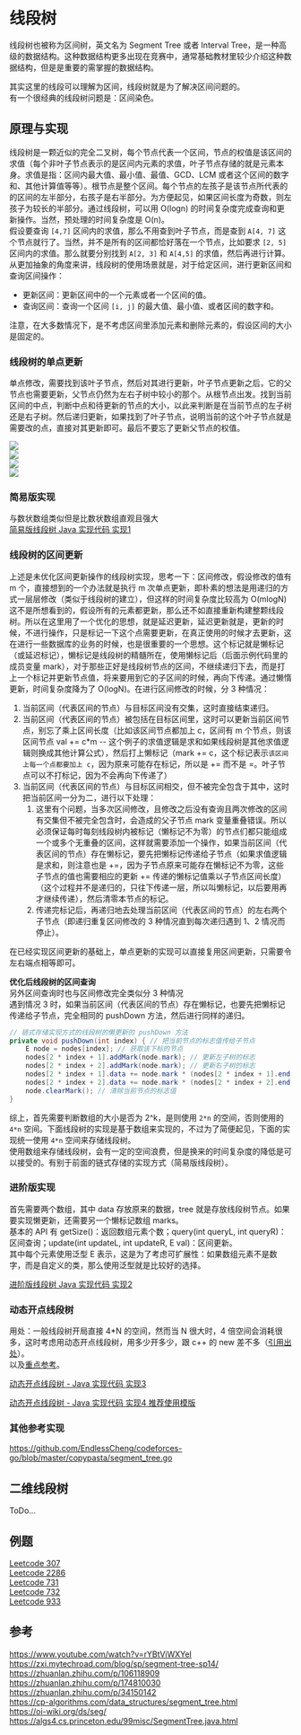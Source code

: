 # 线段树

线段树也被称为区间树，英文名为 Segment Tree 或者 Interval Tree，是一种高级的数据结构。这种数据结构更多出现在竞赛中，通常基础教材里较少介绍这种数据结构，但是是重要的需掌握的数据结构。  
  
其实这里的线段可以理解为区间，线段树就是为了解决区间问题的。  
有一个很经典的线段树问题是：区间染色。  
  
## 原理与实现
线段树是一颗近似的完全二叉树，每个节点代表一个区间，节点的权值是该区间的求值（每个非叶子节点表示的是区间内元素的求值，叶子节点存储的就是元素本身。求值是指：区间内最大值、最小值、最值、GCD、LCM 或者这个区间的数字和、其他计算值等等）。根节点是整个区间。每个节点的左孩子是该节点所代表的的区间的左半部分，右孩子是右半部分。为方便起见，如果区间长度为奇数，则左孩子为较长的半部分。通过线段树，可以用 O(logn) 的时间复杂度完成查询和更新操作。当然，预处理的时间复杂度是 O(n)。  
假设要查询 `[4,7]` 区间内的求值，那么不用查到叶子节点，而是查到 `A[4, 7]` 这个节点就行了。当然，并不是所有的区间都恰好落在一个节点，比如要求 `[2, 5]` 区间内的求值。那么就要分别找到 `A[2, 3]` 和 `A[4,5]` 的求值，然后再进行计算。  
从更加抽象的角度来讲，线段树的使用场景就是，对于给定区间，进行更新区间和查询区间操作：  
* 更新区间：更新区间中的一个元素或者一个区间的值。
* 查询区间：查询一个区间 `[i, j]` 的最大值、最小值、或者区间的数字和。

注意，在大多数情况下，是不考虑区间里添加元素和删除元素的，假设区间的大小是固定的。  
  
### 线段树的单点更新
单点修改，需要找到该叶子节点，然后对其进行更新，叶子节点更新之后，它的父节点也需要更新，父节点仍然为左右子树中较小的那个。从根节点出发。找到当前区间的中点，判断中点和待更新的节点的大小，以此来判断是在当前节点的左子树还是右子树。然后递归更新，如果找到了叶子节点，说明当前的这个叶子节点就是需要改的点，直接对其更新即可。最后不要忘了更新父节点的权值。  
  
![](./Segment%20Tree%201.png)  
![](./Segment%20Tree%202.png)  
![](./Segment%20Tree%203.png)  
![](./Segment%20Tree%204.png)  
  
### 简易版实现
与数状数组类似但是比数状数组直观且强大  
[简易版线段树 Java 实现代码 实现1](./SegmentTree1.java)  
  
### 线段树的区间更新
上述是未优化区间更新操作的线段树实现，思考一下：区间修改，假设修改的值有 m 个，直接想到的一个办法就是执行 m 次单点更新，即朴素的想法是用递归的方式一层层修改（类似于线段树的建立），但这样的时间复杂度比较高为 O(mlogN) 这不是所想看到的，假设所有的元素都更新，那么还不如直接重新构建整颗线段树。所以在这里用了一个优化的思想，就是延迟更新，延迟更新就是，更新的时候，不进行操作，只是标记一下这个点需要更新，在真正使用的时候才去更新，这在进行一些数据库的业务的时候，也是很重要的一个思想。这个标记就是懒标记（或延迟标记），懒标记是线段树的精髓所在，使用懒标记后（后面示例代码里的成员变量 mark），对于那些正好是线段树节点的区间，不继续递归下去，而是打上一个标记并更新节点值，将来要用到它的子区间的时候，再向下传递。通过懒惰更新，时间复杂度降为了 O(logN)。在进行区间修改的时候，分 3 种情况：  
1. 当前区间（代表区间的节点）与目标区间没有交集，这时直接结束递归。
2. 当前区间（代表区间的节点）被包括在目标区间里，这时可以更新当前区间节点，别忘了乘上区间长度（比如该区间节点都加上 c，区间有 m 个节点，则该区间节点 val += c*m -- 这个例子的求值逻辑是求和如果线段树是其他求值逻辑则换成其他计算公式），然后打上懒标记（mark += c，这个标记表示`该区间上每一个点都要加上 c`，因为原来可能存在标记，所以是 += 而不是 =。叶子节点可以不打标记，因为不会再向下传递了）
3. 当前区间（代表区间的节点）与目标区间相交，但不被完全包含于其中，这时把当前区间一分为二，进行以下处理：
    1. 这里有个问题，当多次区间修改，且修改之后没有查询且两次修改的区间有交集但不被完全包含时，会造成的父子节点 mark 变量重叠错误。所以必须保证每时每刻线段树内被标记（懒标记不为零）的节点们都只能组成一个或多个无重叠的区间，这样就需要添加一个操作，如果当前区间（代表区间的节点）存在懒标记，要先把懒标记传递给子节点（如果求值逻辑是求和，则注意也是 +=，因为子节点原来可能存在懒标记不为零，这些子节点的值也需要相应的更新 += 传递的懒标记值乘以子节点区间长度）（这个过程并不是递归的，只往下传递一层，所以叫懒标记，以后要用再才继续传递），然后清零本节点的标记。
    2. 传递完标记后，再递归地去处理当前区间（代表区间的节点）的左右两个子节点（即递归重复区间修改的 3 种情况直到每次递归遇到 1、2 情况而停止）。
  
在已经实现区间更新的基础上，单点更新的实现可以直接复用区间更新，只需要令左右端点相等即可。  
  
**优化后线段树的区间查询**  
另外区间查询时也与区间修改完全类似分 3 种情况  
遇到情况 3 时，如果当前区间（代表区间的节点）存在懒标记，也要先把懒标记传递给子节点，完全相同的 pushDown 方法，然后进行同样的递归。  
  
```java
// 链式存储实现方式的线段树的懒更新的 pushDown 方法
private void pushDown(int index) { // 把当前节点的标志值传给子节点
    E node = nodes[index]; // 获取该下标的节点
    nodes[2 * index + 1].addMark(node.mark); // 更新左子树的标志
    nodes[2 * index + 2].addMark(node.mark); // 更新右子树的标志
    nodes[2 * index + 1].data += node.mark * (nodes[2 * index + 1].end - nodes[2 * index + 1].start + 1); // 左子树的值加上标志值乘以子节点区间长度
    nodes[2 * index + 2].data += node.mark * (nodes[2 * index + 2].end - nodes[2 * index + 2].start + 1); // 右子树的值加上标志值乘以子节点区间长度
    node.clearMark(); // 清除当前节点的标志值
}
```  

综上，首先需要判断数组的大小是否为 2^k，是则使用 `2*n` 的空间，否则使用的 `4*n` 空间。下面线段树的实现是基于数组来实现的，不过为了简便起见，下面的实现统一使用 `4*n` 空间来存储线段树。  
使用数组来存储线段树，会有一定的空间浪费，但是换来的时间复杂度的降低是可以接受的。有别于前面的链式存储的实现方式（简易版线段树）。  
  
### 进阶版实现
首先需要两个数组，其中 data 存放原来的数据，tree 就是存放线段树节点。如果要实现懒更新，还需要另一个懒标记数组 marks。  
基本的 API 有 getSize()：返回数组元素个数；query(int queryL, int queryR)：区间查询；update(int updateL, int updateR, E val)：区间更新。  
其中每个元素使用泛型 E 表示，这是为了考虑可扩展性：如果数组元素不是数字，而是自定义的类，那么使用泛型就是比较好的选择。  

[进阶版线段树 Java 实现代码 实现2](./SegmentTree2.java)  
  
### 动态开点线段树
用处：一般线段树开局直接 4*N 的空间，然而当 N 很大时，4 倍空间会消耗很多，这时考虑用动态开点线段树，用多少开多少，跟 c++ 的 new 差不多（[引用出处](https://www.acwing.com/blog/content/309/)）。  
以及[重点参考](https://leetcode.cn/problems/my-calendar-ii/solution/by-lfool-nodi/)。  

[动态开点线段树 - Java 实现代码 实现3](./SegmentTree3.java)  
  
[动态开点线段树 - Java 实现代码 实现4 推荐使用模版](./SegmentTree4.java)  
  
### 其他参考实现
https://github.com/EndlessCheng/codeforces-go/blob/master/copypasta/segment_tree.go  
  
## 二维线段树
ToDo...  
  
## 例题
[Leetcode 307](./../../../Leetcode%20Practices/algorithms/medium/307%20Range%20Sum%20Query%20-%20Mutable.java)  
[Leetcode 2286](./../../../Leetcode%20Practices/algorithms/hard/2286%20Booking%20Concert%20Tickets%20in%20Groups.java)  
[Leetcode 731](./../../../Leetcode%20Practices/algorithms/medium/731%20My%20Calendar%20II.java)  
[Leetcode 732](./../../../Leetcode%20Practices/algorithms/hard/732%20My%20Calendar%20III.java)  
[Leetcode 933](./../../../Leetcode%20Practices/algorithms/easy/933%20Number%20of%20Recent%20Calls.java)  
  
## 参考
https://www.youtube.com/watch?v=rYBtViWXYeI  
https://zxi.mytechroad.com/blog/sp/segment-tree-sp14/  
https://zhuanlan.zhihu.com/p/106118909  
https://zhuanlan.zhihu.com/p/174810030  
https://zhuanlan.zhihu.com/p/34150142  
https://cp-algorithms.com/data_structures/segment_tree.html  
https://oi-wiki.org/ds/seg/  
https://algs4.cs.princeton.edu/99misc/SegmentTree.java.html  
